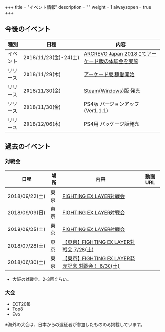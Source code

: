 +++
title = "イベント情報"
description = ""
weight = 1
alwaysopen = true
+++

## 今後のイベント

|種別|日程|内容|
|----|----|----|
|イベント|2018/11/23(金)-24(土)|[ARCREVO Japan 2018にてアーケード版の体験会を実施](https://www.arcsystemworks.jp/arc-revo/2018/arcrevojp/guide/)|
|リリース|2018/11/29(木)|[アーケード版 稼働開始](https://www.taito.co.jp/arc/news/3524)|
|リリース|2018/11/30(金)|[Steam(Windows)版 発売](https://store.steampowered.com/app/871200/FIGHTING_EX_LAYER/)|
|リリース|2018/11/30(金)|PS4版 バージョンアップ (Ver1.1.1)|
|リリース|2018/12/06(木)|PS4用 パッケージ版発売|


## 過去のイベント

### 対戦会
|日程|場所|内容|動画URL|
|----|----|----|-------|
|2018/09/22(土)|東京|[FIGHTING EX LAYER対戦会](https://atnd.org/events/100111)||
|2018/09/09(日)|東京|[FIGHTING EX LAYER対戦会](https://atnd.org/events/100109)||
|2018/08/25(土)|東京|[FIGHTING EX LAYER対戦会](https://atnd.org/events/99111)||
|2018/07/28(土)|東京|[【東京】FIGHTING EX LAYER対戦会 7/28(土)](https://fexl.connpass.com/event/94002/)||
|2018/06/30(土)|東京|[【東京】FIGHTING EX LAYER発売記念 対戦会！ 6/30(土)](https://fexl.connpass.com/event/91068/)||

- 大阪の対戦会、2-3回ぐらい。

### 大会

- ECT2018
- Top8
- Evo

※海外の大会は、日本からの遠征者が参加したもののみ掲載しています。
